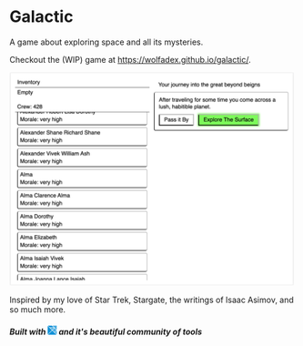 # Galactic

A game about exploring space and all its mysteries.

Checkout the (WIP) game at https://wolfadex.github.io/galactic/.

<img src="./Screen Shot 2021-04-25 at 10.00.16 PM.png" style="max-width: 500px;">

Inspired by my love of Star Trek, Stargate, the writings of Isaac Asimov, and so much more.

##### Built with <a href="https://elm-lang.org/"><svg height="16" viewBox="0 0 600 600"><polygon fill="rgba(18, 147, 216, 1)" points="0,20 280,300 0,580"></polygon><polygon fill="rgba(18, 147, 216, 1)" points="20,600 300,320 580,600"></polygon><polygon fill="rgba(18, 147, 216, 0.75)" points="320,0 600,0 600,280"></polygon><polygon fill="rgba(18, 147, 216, 1)" points="20,0 280,0 402,122 142,122"></polygon><polygon fill="rgba(18, 147, 216, 0.75)" points="170,150 430,150 300,280"></polygon><polygon fill="rgba(18, 147, 216, 0.75)" points="320,300 450,170 580,300 450,430"></polygon><polygon fill="rgba(18, 147, 216, 0.75)" points="470,450 600,320 600,580"></polygon></svg></a> and it's beautiful community of tools
